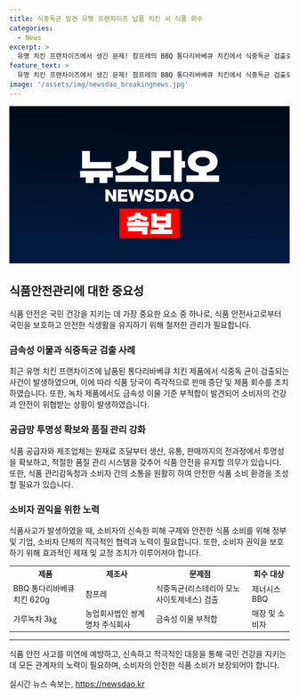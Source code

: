 ```yaml
---
title: 식중독균 발견 유명 프랜차이즈 납품 치킨 서 식품 회수
categories:
  - News
excerpt: >
  유명 치킨 프랜차이즈에서 생긴 문제! 참프레의 BBQ 통다리바베큐 치킨에서 식중독균 검출로 인해 식품 당국이 판매 중단과 제품 회수에 나섰다. 리스테리아 모노사이토제네스 검출로 설사·고열·오한 등의 증상 발생 가능성. 제너시스BBQ에 납품된 제품으로 관련 주의 요망. 녹차 제품도 금속성 이물 기준 부적합으로 회수 조치. 소비자는 주의 요망! (글자 수: 150)
feature_text: >
  유명 치킨 프랜차이즈에서 생긴 문제! 참프레의 BBQ 통다리바베큐 치킨에서 식중독균 검출로 인해 식품 당국이 판매 중단과 제품 회수에 나섰다. 리스테리아 모노사이토제네스 검출로 설사·고열·오한 등의 증상 발생 가능성. 제너시스BBQ에 납품된 제품으로 관련 주의 요망. 녹차 제품도 금속성 이물 기준 부적합으로 회수 조치. 소비자는 주의 요망! (글자 수: 150)
image: '/assets/img/newsdao_breakingnews.jpg'
---
```


<p><img src="/assets/img/newsdao_breakingnews.jpg" alt="firstkoreanews 속보" /></p>

<h2 data-ke-size="size26">식품안전관리에 대한 중요성</h2>

<p data-ke-size="size16">식품 안전은 국민 건강을 지키는 데 가장 중요한 요소 중 하나로, 식품 안전사고로부터 국민을 보호하고 안전한 식생활을 유지하기 위해 철저한 관리가 필요합니다.</p>

<h3>금속성 이물과 식중독균 검출 사례</h3>

<p data-ke-size="size16">최근 유명 치킨 프랜차이즈에 납품된 통다리바베큐 치킨 제품에서 식중독 균이 검출되는 사건이 발생하였으며, 이에 따라 식품 당국이 즉각적으로 판매 중단 및 제품 회수를 조치하였습니다. 또한, 녹차 제품에서도 금속성 이물 기준 부적합이 발견되어 소비자의 건강과 안전이 위협받는 상황이 발생하였습니다.</p>

<h3>공급망 투명성 확보와 품질 관리 강화</h3>

<p data-ke-size="size16">식품 공급자와 제조업체는 원재료 조달부터 생산, 유통, 판매까지의 전과정에서 투명성을 확보하고, 적절한 품질 관리 시스템을 갖추어 식품 안전을 유지할 의무가 있습니다. 또한, 식품 관리감독청과 소비자 간의 소통을 원활히 하여 안전한 식품 소비 환경을 조성할 필요가 있습니다.</p>

<h3>소비자 권익을 위한 노력</h3>

<p data-ke-size="size16">식품사고가 발생하였을 때, 소비자의 신속한 피해 구제와 안전한 식품 소비를 위해 정부 및 기업, 소비자 단체의 적극적인 협력과 노력이 필요합니다. 또한, 소비자 권익을 보호하기 위해 효과적인 제재 및 교정 조치가 이루어져야 합니다.<p>

<table>
  <tr>
    <th>제품</th>
    <th>제조사</th>
    <th>문제점</th>
    <th>회수 대상</th>
  </tr>
  <tr>
    <td>BBQ 통다리바베큐치킨 620g</td>
    <td>참프레</td>
    <td>식중독균(리스테리아 모노사이토제네스) 검출</td>
    <td>제너시스BBQ</td>
  </tr>
  <tr>
    <td>가루녹차 3㎏</td>
    <td>농업회사법인 쌍계명차 주식회사</td>
    <td>금속성 이물 부적합</td>
    <td>매장 및 소비자</td>
  </tr>
</table>

<hr>

<p data-ke-size="size16">식품 안전 사고를 미연에 예방하고, 신속하고 적극적인 대응을 통해 국민 건강을 지키는데 모든 관계자의 노력이 필요하며, 소비자의 안전한 식품 소비가 보장되어야 합니다.</p>
실시간 뉴스 속보는, <a href="https://newsdao.kr" rel="dofollow">https://newsdao.kr</a>


